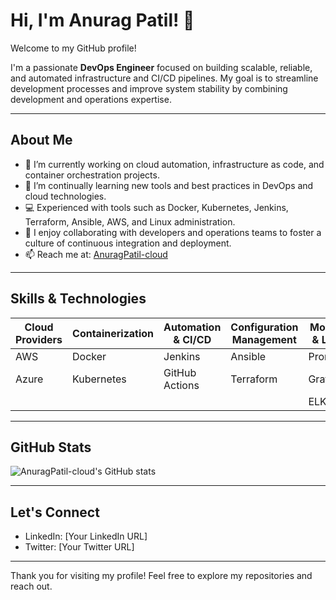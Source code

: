 # Hi, I'm Anurag Patil! 👋

Welcome to my GitHub profile! 

I'm a passionate **DevOps Engineer** focused on building scalable, reliable, and automated infrastructure and CI/CD pipelines. My goal is to streamline development processes and improve system stability by combining development and operations expertise.

---

## About Me

- 🔭 I’m currently working on cloud automation, infrastructure as code, and container orchestration projects.
- 🌱 I’m continually learning new tools and best practices in DevOps and cloud technologies.
- 💻 Experienced with tools such as Docker, Kubernetes, Jenkins, Terraform, Ansible, AWS, and Linux administration.
- 🤝 I enjoy collaborating with developers and operations teams to foster a culture of continuous integration and deployment.
- 📫 Reach me at: [AnuragPatil-cloud](https://github.com/AnuragPatil-cloud)

---

## Skills & Technologies

| Cloud Providers | Containerization | Automation & CI/CD | Configuration Management | Monitoring & Logging |
|-----------------|------------------|--------------------|--------------------------|---------------------|
| AWS             | Docker           | Jenkins            | Ansible                  | Prometheus          |
| Azure           | Kubernetes       | GitHub Actions     | Terraform                | Grafana             |
|                 |                  |                    |                          | ELK Stack           |

---

## GitHub Stats

![AnuragPatil-cloud's GitHub stats](https://github-readme-stats.vercel.app/api?username=AnuragPatil-cloud&show_icons=true&theme=radical)

---

## Let's Connect

- LinkedIn: [Your LinkedIn URL]  
- Twitter: [Your Twitter URL]  

---

Thank you for visiting my profile! Feel free to explore my repositories and reach out.
